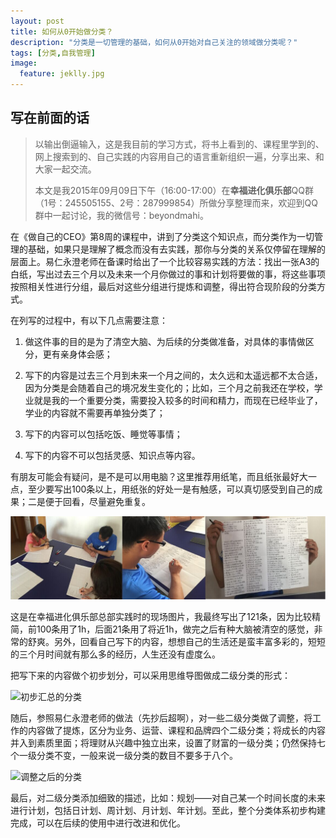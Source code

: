 ```yaml
---
layout: post
title: 如何从0开始做分类？
description: "分类是一切管理的基础，如何从0开始对自己关注的领域做分类呢？"
tags: [分类,自我管理]
image:
  feature: jeklly.jpg
---
```


## 写在前面的话
>以输出倒逼输入，这是我目前的学习方式，将书上看到的、课程里学到的、网上搜索到的、自己实践的内容用自己的语言重新组织一遍，分享出来、和大家一起交流。
>
>本文是我2015年09月09日下午（16:00-17:00）在**幸福进化俱乐部**QQ群（1号：245505155、2号：287999854）所做分享整理而来，欢迎到QQ群中一起讨论，我的微信号：beyondmahi。


在《做自己的CEO》第8周的课程中，讲到了分类这个知识点，而分类作为一切管理的基础，如果只是理解了概念而没有去实践，那你与分类的关系仅停留在理解的层面上。易仁永澄老师在备课时给出了一个比较容易实践的方法：找出一张A3的白纸，写出过去三个月以及未来一个月你做过的事和计划将要做的事，将这些事项按照相关性进行分组，最后对这些分组进行提炼和调整，得出符合现阶段的分类方式。

在列写的过程中，有以下几点需要注意：

1. 做这件事的目的是为了清空大脑、为后续的分类做准备，对具体的事情做区分，更有亲身体会感；

2. 写下的内容是过去三个月到未来一个月之间的，太久远和太遥远都不太合适，因为分类是会随着自己的境况发生变化的；比如，三个月之前我还在学校，学业就是我的一个重要分类，需要投入较多的时间和精力，而现在已经毕业了，学业的内容就不需要再单独分类了；

3. 写下的内容可以包括吃饭、睡觉等事情；

4. 写下的内容不可以包括灵感、知识点等内容。

有朋友可能会有疑问，是不是可以用电脑？这里推荐用纸笔，而且纸张最好大一点，至少要写出100条以上，用纸张的好处一是有触感，可以真切感受到自己的成果；二是便于回看，尽量避免重复。

![分类的现场实践](https://github.com/maqilink/maqilink.github.io/blob/master/images/sorting_1.jpg)

这是在幸福进化俱乐部总部实践时的现场图片，我最终写出了121条，因为比较精简，前100条用了1h，后面21条用了将近1h，做完之后有种大脑被清空的感觉，非常的舒爽。另外，回看自己写下的内容，想想自己的生活还是蛮丰富多彩的，短短的三个月时间就有那么多的经历，人生还没有虚度么。

把写下来的内容做个初步划分，可以采用思维导图做成二级分类的形式：

![初步汇总的分类](https://github.com/maqilink/maqilink.github.io/blob/master/images/sorting_2.jpg)


随后，参照易仁永澄老师的做法（先抄后超啊），对一些二级分类做了调整，将工作的内容做了提炼，区分为业务、运营、课程和品牌四个二级分类；将成长的内容并入到素质里面；将理财从兴趣中独立出来，设置了财富的一级分类；仍然保持七个一级分类不变，一般来说一级分类的数目不要多于八个。

![调整之后的分类](https://github.com/maqilink/maqilink.github.io/blob/master/images/sorting_3.jpg)


最后，对二级分类添加细致的描述，比如：规划——对自己某一个时间长度的未来进行计划，包括日计划、周计划、月计划、年计划。至此，整个分类体系初步构建完成，可以在后续的使用中进行改进和优化。


